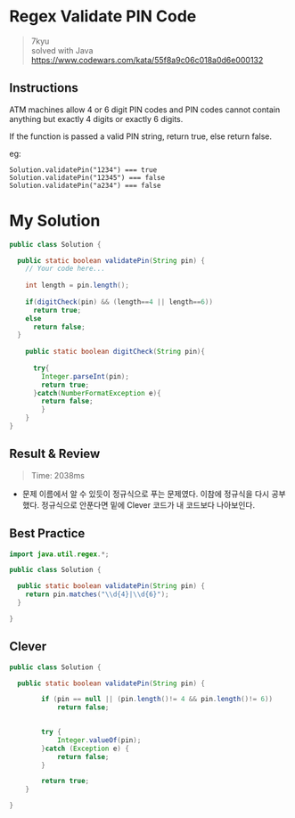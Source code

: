 # Regex Validate PIN Code
>7kyu  
>solved with Java  
>https://www.codewars.com/kata/55f8a9c06c018a0d6e000132

## Instructions
ATM machines allow 4 or 6 digit PIN codes and PIN codes cannot contain anything but exactly 4 digits or exactly 6 digits.

If the function is passed a valid PIN string, return true, else return false.

eg:
~~~
Solution.validatePin("1234") === true
Solution.validatePin("12345") === false
Solution.validatePin("a234") === false
~~~
# My Solution
~~~java
public class Solution {

  public static boolean validatePin(String pin) {
    // Your code here...
    
    int length = pin.length();
    
    if(digitCheck(pin) && (length==4 || length==6))
      return true;
    else
      return false; 
  }  
  
    public static boolean digitCheck(String pin){
      
      try{
        Integer.parseInt(pin);
        return true;
      }catch(NumberFormatException e){
        return false;
        }
    }
}
~~~

## Result & Review
>Time: 2038ms  
- 문제 이름에서 알 수 있듯이 정규식으로 푸는 문제였다. 이참에 정규식을 다시 공부했다. 정규식으로 안푼다면 밑에 Clever 코드가 내 코드보다 나아보인다.

## Best Practice
~~~java
import java.util.regex.*;

public class Solution {

  public static boolean validatePin(String pin) {
    return pin.matches("\\d{4}|\\d{6}");
  }

}
~~~

## Clever
~~~java
public class Solution {

  public static boolean validatePin(String pin) {

        if (pin == null || (pin.length()!= 4 && pin.length()!= 6))
            return false;

        
        try {
            Integer.valueOf(pin);
        }catch (Exception e) {
            return false;
        }

        return true;
    }

}
~~~



